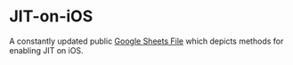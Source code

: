 # JIT-on-iOS
A constantly updated public [Google Sheets File](https://docs.google.com/spreadsheets/d/17P1FD7huCMAMKnM6Je3vyxt9cEDbX7iS-1GjLbykSRs/edit?gid=62226392#gid=62226392) which depicts methods for enabling JIT on iOS.

